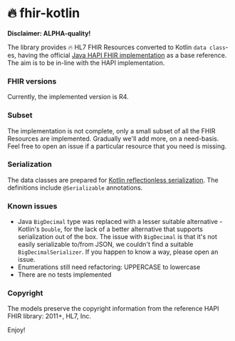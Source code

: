 # 🔥 fhir-kotlin

**Disclaimer: ALPHA-quality!**

The library provides 🔥 HL7 FHIR Resources converted to Kotlin `data class`-es, having the official [Java HAPI FHIR implementation](https://github.com/hapifhir/org.hl7.fhir.core) as a base reference. The aim is to be in-line with the HAPI implementation.


### FHIR versions

Currently, the implemented version is R4.

### Subset

The implementation is not complete, only a small subset of all the FHIR Resources are implemented. Gradually we'll add more, on a need-basis. Feel free to open an issue if a particular resource that you need is missing.


### Serialization

The data classes are prepared for [Kotlin reflectionless serialization](https://github.com/Kotlin/kotlinx.serialization). The definitions include `@Serializable` annotations.

### Known issues

- Java `BigDecimal` type was replaced with a lesser suitable alternative - Kotlin's `Double`, for the lack of a better alternative that supports serialization out of the box. The issue with `BigDecimal` is that it's not easily serializable to/from JSON, we couldn't find a suitable `BigDecimalSerializer`. If you happen to know a way, please open an issue.
- Enumerations still need refactoring: UPPERCASE to lowercase
- There are no tests implemented

### Copyright

The models preserve the copyright information from the reference HAPI FHIR library: 2011+, HL7, Inc.

Enjoy!